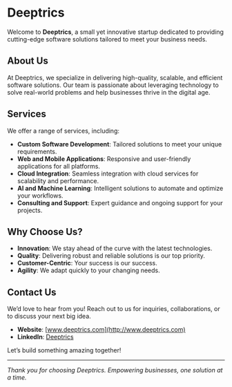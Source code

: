# Deeptrics

Welcome to **Deeptrics**, a small yet innovative startup dedicated to providing cutting-edge software solutions tailored to meet your business needs.

## About Us

At Deeptrics, we specialize in delivering high-quality, scalable, and efficient software solutions. Our team is passionate about leveraging technology to solve real-world problems and help businesses thrive in the digital age.

## Services

We offer a range of services, including:

- **Custom Software Development**: Tailored solutions to meet your unique requirements.
- **Web and Mobile Applications**: Responsive and user-friendly applications for all platforms.
- **Cloud Integration**: Seamless integration with cloud services for scalability and performance.
- **AI and Machine Learning**: Intelligent solutions to automate and optimize your workflows.
- **Consulting and Support**: Expert guidance and ongoing support for your projects.

## Why Choose Us?

- **Innovation**: We stay ahead of the curve with the latest technologies.
- **Quality**: Delivering robust and reliable solutions is our top priority.
- **Customer-Centric**: Your success is our success.
- **Agility**: We adapt quickly to your changing needs.

## Contact Us

We’d love to hear from you! Reach out to us for inquiries, collaborations, or to discuss your next big idea.

<!-- - **Email**: contact@deeptrics.com -->
- **Website**: [www.deeptrics.com](http://www.deeptrics.com)
- **LinkedIn**: [Deeptrics](https://www.linkedin.com/in/deeptrics-software-solutions-523428359)

Let’s build something amazing together!

---
*Thank you for choosing Deeptrics. Empowering businesses, one solution at a time.*